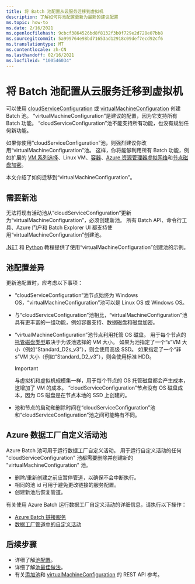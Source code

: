 ```yaml
---
title: 将 Batch 池配置从云服务迁移到虚拟机
description: 了解如何将池配置更新为最新的建议配置
ms.topic: how-to
ms.date: 2/16/2021
ms.openlocfilehash: 9cbcf3864526bd8f8132f3b0f729e2d728e07bb8
ms.sourcegitcommit: 5a999764e98bd71653ad12918c09def7ecd92cf6
ms.translationtype: MT
ms.contentlocale: zh-CN
ms.lasthandoff: 02/16/2021
ms.locfileid: "100546034"
---
```

# <a name="migrate-batch-pool-configuration-from-cloud-services-to-virtual-machines"></a>将 Batch 池配置从云服务迁移到虚拟机

可以使用 [cloudServiceConfiguration](/rest/api/batchservice/pool/add#cloudserviceconfiguration) 或 [virtualMachineConfiguration](/rest/api/batchservice/pool/add#virtualmachineconfiguration) 创建 Batch 池。 “virtualMachineConfiguration”是建议的配置，因为它支持所有 Batch 功能。 “cloudServiceConfiguration”池不能支持所有功能，也没有规划任何新功能。

如果你使用“cloudServiceConfiguration”池，则强烈建议你改用“virtualMachineConfiguration”池。 这样，你将能够利用所有 Batch 功能，例如扩展的 [VM 系列选择](batch-pool-vm-sizes.md)、Linux VM、[容器](batch-docker-container-workloads.md)、[Azure 资源管理器虚拟网络](batch-virtual-network.md)和[节点磁盘加密](disk-encryption.md)。

本文介绍了如何迁移到“virtualMachineConfiguration”。

## <a name="new-pools-are-required"></a>需要新池

无法将现有活动池从“cloudServiceConfiguration”更新为“virtualMachineConfiguration”，必须创建新池。 所有 Batch API、命令行工具、Azure 门户和 Batch Explorer UI 都支持使用“virtualMachineConfiguration”创建池。

[.NET](tutorial-parallel-dotnet.md) 和 [Python](tutorial-parallel-python.md) 教程提供了使用“virtualMachineConfiguration”创建池的示例。

## <a name="pool-configuration-differences"></a>池配置差异

更新池配置时，应考虑以下事项：

- “cloudServiceConfiguration”池节点始终为 Windows OS，“virtualMachineConfiguration”池可以是 Linux OS 或 Windows OS。
- 与“cloudServiceConfiguration”池相比，“virtualMachineConfiguration”池具有更丰富的一组功能，例如容器支持、数据磁盘和磁盘加密。
- “virtualMachineConfiguration”池节点利用托管 OS 磁盘。 用于每个节点的[托管磁盘类型](../virtual-machines/disks-types.md)取决于为该池选择的 VM 大小。 如果为池指定了一个“s”VM 大小（例如“Standard_D2s_v3”），则会使用高级 SSD。 如果指定了一个“非 s”VM 大小（例如“Standard_D2_v3”），则会使用标准 HDD。

   > [!IMPORTANT]
   > 与虚拟机和虚拟机规模集一样，用于每个节点的 OS 托管磁盘都会产生成本，这增加了 VM 的成本。 “cloudServiceConfiguration”节点没有 OS 磁盘成本，因为 OS 磁盘是在节点本地的 SSD 上创建的。

- 池和节点的启动和删除时间在“cloudServiceConfiguration”池和“cloudServiceConfiguration”池之间可能略有不同。

## <a name="azure-data-factory-custom-activity-pools"></a>Azure 数据工厂自定义活动池

Azure Batch 池可用于运行数据工厂自定义活动。 用于运行自定义活动的任何 "cloudServiceConfiguration" 池都需要删除并创建新的 "virtualMachineConfiguration" 池。

- 删除/重新创建之前应暂停管道，以确保不会中断执行。
- 相同的池 id 可用于避免更改链接的服务配置。
- 创建新池后恢复管道。

有关使用 Azure Batch 运行数据工厂自定义活动的详细信息，请执行以下操作：

- [Azure Batch 链接服务](../data-factory/compute-linked-services.md#azure-batch-linked-service)
- [数据工厂管道中的自定义活动](../data-factory/transform-data-using-dotnet-custom-activity.md)

## <a name="next-steps"></a>后续步骤

- 详细了解[池配置](nodes-and-pools.md#configurations)。
- 详细了解[池最佳做法](best-practices.md#pools)。
- 有关[添加池](/rest/api/batchservice/pool/add)和 [virtualMachineConfiguration](/rest/api/batchservice/pool/add#virtualmachineconfiguration) 的 REST API 参考。